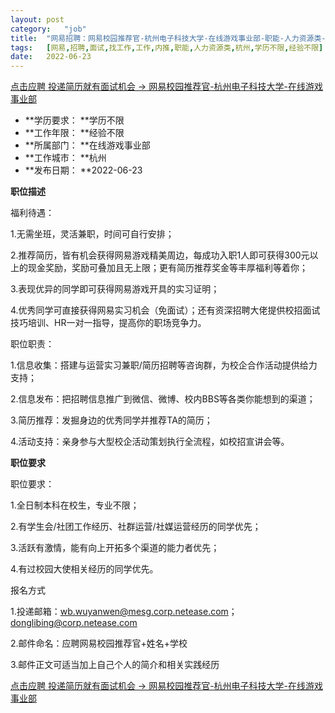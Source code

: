 ```yaml
---
layout:	post
category:	"job"
title:	"网易招聘：网易校园推荐官-杭州电子科技大学-在线游戏事业部-职能-人力资源类-杭州学历不限经验不限"
tags:	[网易,招聘,面试,找工作,工作,内推,职能,人力资源类,杭州,学历不限,经验不限]
date:	2022-06-23
---
```


[点击应聘 投递简历就有面试机会 ->  网易校园推荐官-杭州电子科技大学-在线游戏事业部](http://mobile.bole.netease.com/bole/boleDetail?id=41106&employeeId=346f03c3cda5f04c&key=all)



- **学历要求： **学历不限
- **工作年限： **经验不限
- **所属部门： **在线游戏事业部
- **工作城市： **杭州
- **发布日期： **2022-06-23



**职位描述**

福利待遇：

1.无需坐班，灵活兼职，时间可自行安排；

2.推荐简历，皆有机会获得网易游戏精美周边，每成功入职1人即可获得300元以上的现金奖励，奖励可叠加且无上限；更有简历推荐奖金等丰厚福利等着你；

3.表现优异的同学即可获得网易游戏开具的实习证明；

4.优秀同学可直接获得网易实习机会（免面试）；还有资深招聘大佬提供校招面试技巧培训、HR一对一指导，提高你的职场竞争力。





职位职责：

1.信息收集：搭建与运营实习兼职/简历招聘等咨询群，为校企合作活动提供给力支持；

2.信息发布：把招聘信息推广到微信、微博、校内BBS等各类你能想到的渠道；

3.简历推荐：发掘身边的优秀同学并推荐TA的简历；

4.活动支持：亲身参与大型校企活动策划执行全流程，如校招宣讲会等。



**职位要求**

职位要求：

1.全日制本科在校生，专业不限；

2.有学生会/社团工作经历、社群运营/社媒运营经历的同学优先；

3.活跃有激情，能有向上开拓多个渠道的能力者优先；

4.有过校园大使相关经历的同学优先。



报名方式

1.投递邮箱：wb.wuyanwen@mesg.corp.netease.com；donglibing@corp.netease.com

2.邮件命名：应聘网易校园推荐官+姓名+学校

3.邮件正文可适当加上自己个人的简介和相关实践经历



[点击应聘 投递简历就有面试机会 ->  网易校园推荐官-杭州电子科技大学-在线游戏事业部](http://mobile.bole.netease.com/bole/boleDetail?id=41106&employeeId=346f03c3cda5f04c&key=all)